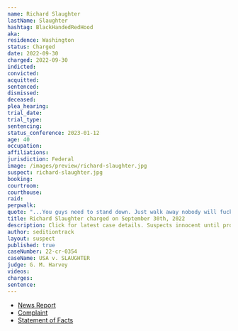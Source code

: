 ```yaml
---
name: Richard Slaughter
lastName: Slaughter
hashtag: BlackHandedRedHood
aka:
residence: Washington
status: Charged
date: 2022-09-30
charged: 2022-09-30
indicted:
convicted:
acquitted:
sentenced:
dismissed:
deceased:
plea_hearing:
trial_date:
trial_type:
sentencing:
status_conference: 2023-01-12
age: 40
occupation:
affiliations:
jurisdiction: Federal
image: /images/preview/richard-slaughter.jpg
suspect: richard-slaughter.jpg
booking:
courtroom:
courthouse:
raid:
perpwalk:
quote: "...You guys need to stand down. Just walk away nobody will fucking hurt any of you..."
title: Richard Slaughter charged on September 30th, 2022
description: Click for latest case details. Suspects innocent until proven guilty.
author: seditiontrack
layout: suspect
published: true
caseNumber: 22-cr-0354
caseName: USA v. SLAUGHTER
judge: G. M. Harvey
videos:
charges:
sentence:
---
```

- [News Report](https://news.yahoo.com/man-stepson-were-charged-assaulting-005518620.html)
- [Complaint](https://www.justice.gov/usao-dc/case-multi-defendant/file/1542231/download)
- [Statement of Facts](https://www.justice.gov/usao-dc/case-multi-defendant/file/1542236/download)
